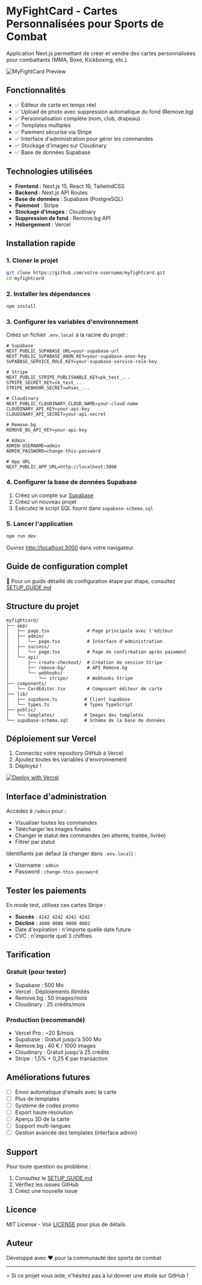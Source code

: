 # MyFightCard - Cartes Personnalisées pour Sports de Combat

Application Next.js permettant de créer et vendre des cartes personnalisées pour combattants (MMA, Boxe, Kickboxing, etc.).

![MyFightCard Preview](public/spacepexels.jpg)

## Fonctionnalités

- ✅ Éditeur de carte en temps réel
- ✅ Upload de photo avec suppression automatique du fond (Remove.bg)
- ✅ Personnalisation complète (nom, club, drapeau)
- ✅ Templates multiples
- ✅ Paiement sécurisé via Stripe
- ✅ Interface d'administration pour gérer les commandes
- ✅ Stockage d'images sur Cloudinary
- ✅ Base de données Supabase

## Technologies utilisées

- **Frontend** : Next.js 15, React 19, TailwindCSS
- **Backend** : Next.js API Routes
- **Base de données** : Supabase (PostgreSQL)
- **Paiement** : Stripe
- **Stockage d'images** : Cloudinary
- **Suppression de fond** : Remove.bg API
- **Hébergement** : Vercel

## Installation rapide

### 1. Cloner le projet

```bash
git clone https://github.com/votre-username/myfightcard.git
cd myfightcard
```

### 2. Installer les dépendances

```bash
npm install
```

### 3. Configurer les variables d'environnement

Créez un fichier `.env.local` à la racine du projet :

```env
# Supabase
NEXT_PUBLIC_SUPABASE_URL=your-supabase-url
NEXT_PUBLIC_SUPABASE_ANON_KEY=your-supabase-anon-key
SUPABASE_SERVICE_ROLE_KEY=your-supabase-service-role-key

# Stripe
NEXT_PUBLIC_STRIPE_PUBLISHABLE_KEY=pk_test_...
STRIPE_SECRET_KEY=sk_test_...
STRIPE_WEBHOOK_SECRET=whsec_...

# Cloudinary
NEXT_PUBLIC_CLOUDINARY_CLOUD_NAME=your-cloud-name
CLOUDINARY_API_KEY=your-api-key
CLOUDINARY_API_SECRET=your-api-secret

# Remove.bg
REMOVE_BG_API_KEY=your-api-key

# Admin
ADMIN_USERNAME=admin
ADMIN_PASSWORD=change-this-password

# App URL
NEXT_PUBLIC_APP_URL=http://localhost:3000
```

### 4. Configurer la base de données Supabase

1. Créez un compte sur [Supabase](https://supabase.com)
2. Créez un nouveau projet
3. Exécutez le script SQL fourni dans `supabase-schema.sql`

### 5. Lancer l'application

```bash
npm run dev
```

Ouvrez [http://localhost:3000](http://localhost:3000) dans votre navigateur.

## Guide de configuration complet

📖 Pour un guide détaillé de configuration étape par étape, consultez [SETUP_GUIDE.md](./SETUP_GUIDE.md)

## Structure du projet

```
myfightcard/
├── app/
│   ├── page.tsx              # Page principale avec l'éditeur
│   ├── admin/
│   │   └── page.tsx          # Interface d'administration
│   ├── success/
│   │   └── page.tsx          # Page de confirmation après paiement
│   └── api/
│       ├── create-checkout/  # Création de session Stripe
│       ├── remove-bg/        # API Remove.bg
│       └── webhooks/
│           └── stripe/       # Webhooks Stripe
├── components/
│   └── CardEditor.tsx        # Composant éditeur de carte
├── lib/
│   ├── supabase.ts          # Client Supabase
│   └── types.ts             # Types TypeScript
├── public/
│   └── templates/           # Images des templates
└── supabase-schema.sql      # Schéma de la base de données
```

## Déploiement sur Vercel

1. Connectez votre repository GitHub à Vercel
2. Ajoutez toutes les variables d'environnement
3. Déployez !

[![Deploy with Vercel](https://vercel.com/button)](https://vercel.com/new)

## Interface d'administration

Accédez à `/admin` pour :
- Visualiser toutes les commandes
- Télécharger les images finales
- Changer le statut des commandes (en attente, traitée, livrée)
- Filtrer par statut

Identifiants par défaut (à changer dans `.env.local`) :
- Username : `admin`
- Password : `change-this-password`

## Tester les paiements

En mode test, utilisez ces cartes Stripe :

- **Succès** : `4242 4242 4242 4242`
- **Décliné** : `4000 0000 0000 0002`
- Date d'expiration : n'importe quelle date future
- CVC : n'importe quel 3 chiffres

## Tarification

### Gratuit (pour tester)
- Supabase : 500 Mo
- Vercel : Déploiements illimités
- Remove.bg : 50 images/mois
- Cloudinary : 25 crédits/mois

### Production (recommandé)
- Vercel Pro : ~20 $/mois
- Supabase : Gratuit jusqu'à 500 Mo
- Remove.bg : 40 € / 1000 images
- Cloudinary : Gratuit jusqu'à 25 crédits
- Stripe : 1,5% + 0,25 € par transaction

## Améliorations futures

- [ ] Envoi automatique d'emails avec la carte
- [ ] Plus de templates
- [ ] Système de codes promo
- [ ] Export haute résolution
- [ ] Aperçu 3D de la carte
- [ ] Support multi-langues
- [ ] Gestion avancée des templates (interface admin)

## Support

Pour toute question ou problème :
1. Consultez le [SETUP_GUIDE.md](./SETUP_GUIDE.md)
2. Vérifiez les issues GitHub
3. Créez une nouvelle issue

## Licence

MIT License - Voir [LICENSE](./LICENSE) pour plus de détails

## Auteur

Développé avec ❤️ pour la communauté des sports de combat

---

⭐ Si ce projet vous aide, n'hésitez pas à lui donner une étoile sur GitHub !
